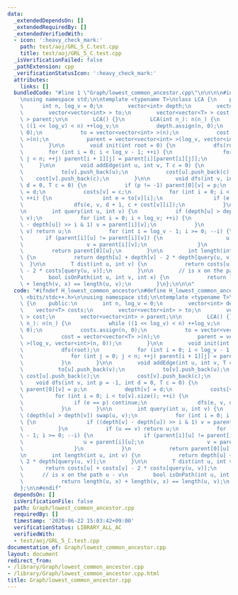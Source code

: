 ```yaml
---
data:
  _extendedDependsOn: []
  _extendedRequiredBy: []
  _extendedVerifiedWith:
  - icon: ':heavy_check_mark:'
    path: test/aoj/GRL_5_C.test.cpp
    title: test/aoj/GRL_5_C.test.cpp
  _isVerificationFailed: false
  _pathExtension: cpp
  _verificationStatusIcon: ':heavy_check_mark:'
  attributes:
    links: []
  bundledCode: "#line 1 \"Graph/lowest_common_ancestor.cpp\"\n\n\n\n#include <bits/stdc++.h>\n\
    \nusing namespace std;\n\ntemplate <typename T>\nclass LCA {\n    public:\n  \
    \      int n, log_v = 0;\n        vector<int> depth;\n        vector<T> costs;\n\
    \        vector<vector<int> > to;\n        vector<vector<T> > cost;\n        vector<vector<int>\
    \ > parent;\n\n        LCA() {}\n        LCA(int n_): n(n_) {\n            while\
    \ ((1 << log_v) < n) ++log_v;\n            depth.assign(n, 0);\n            costs.assign(n,\
    \ 0);\n            to = vector<vector<int> >(n);\n            cost = vector<vector<T>\
    \ >(n);\n            parent = vector<vector<int> >(log_v, vector<int>(n, 0));\n\
    \        }\n\n        void init(int root = 0) {\n            dfs(root);\n    \
    \        for (int i = 0; i < log_v - 1; ++i) {\n                for (int j = 0;\
    \ j < n; ++j) parent[i + 1][j] = parent[i][parent[i][j]];\n            }\n   \
    \     }\n\n        void addEdge(int u, int v, T c = 0) {\n            to[u].push_back(v);\n\
    \            to[v].push_back(u);\n            cost[u].push_back(c);\n        \
    \    cost[v].push_back(c);\n        }\n\n        void dfs(int v, int p = -1, int\
    \ d = 0, T c = 0) {\n            if (p != -1) parent[0][v] = p;\n            depth[v]\
    \ = d;\n            costs[v] = c;\n            for (int i = 0; i < to[v].size();\
    \ ++i) {\n                int e = to[v][i];\n                if (e == p) continue;\n\
    \                dfs(e, v, d + 1, c + cost[v][i]);\n            }\n        }\n\
    \n        int query(int u, int v) {\n            if (depth[u] > depth[v]) swap(u,\
    \ v);\n            for (int i = 0; i < log_v; ++i) {\n                if ((depth[v]\
    \ - depth[u]) >> i & 1) v = parent[i][v];\n            }\n            if (u ==\
    \ v) return u;\n            for (int i = log_v - 1; i >= 0; --i) {\n         \
    \       if (parent[i][u] != parent[i][v]) {\n                    u = parent[i][u];\n\
    \                    v = parent[i][v];\n                }\n            }\n   \
    \         return parent[0][u];\n        }\n\n        int length(int u, int v)\
    \ {\n            return depth[u] + depth[v] - 2 * depth[query(u, v)];\n      \
    \  }\n\n        T dist(int u, int v) {\n            return costs[u] + costs[v]\
    \ - 2 * costs[query(u, v)];\n        }\n\n        // is x on the path u - v\n\
    \        bool isOnPath(int u, int v, int x) {\n            return length(u, x)\
    \ + length(v, x) == length(u, v);\n        }\n};\n\n\n"
  code: "#ifndef H_lowest_common_ancestor\n#define H_lowest_common_ancestor\n\n#include\
    \ <bits/stdc++.h>\n\nusing namespace std;\n\ntemplate <typename T>\nclass LCA\
    \ {\n    public:\n        int n, log_v = 0;\n        vector<int> depth;\n    \
    \    vector<T> costs;\n        vector<vector<int> > to;\n        vector<vector<T>\
    \ > cost;\n        vector<vector<int> > parent;\n\n        LCA() {}\n        LCA(int\
    \ n_): n(n_) {\n            while ((1 << log_v) < n) ++log_v;\n            depth.assign(n,\
    \ 0);\n            costs.assign(n, 0);\n            to = vector<vector<int> >(n);\n\
    \            cost = vector<vector<T> >(n);\n            parent = vector<vector<int>\
    \ >(log_v, vector<int>(n, 0));\n        }\n\n        void init(int root = 0) {\n\
    \            dfs(root);\n            for (int i = 0; i < log_v - 1; ++i) {\n \
    \               for (int j = 0; j < n; ++j) parent[i + 1][j] = parent[i][parent[i][j]];\n\
    \            }\n        }\n\n        void addEdge(int u, int v, T c = 0) {\n \
    \           to[u].push_back(v);\n            to[v].push_back(u);\n           \
    \ cost[u].push_back(c);\n            cost[v].push_back(c);\n        }\n\n    \
    \    void dfs(int v, int p = -1, int d = 0, T c = 0) {\n            if (p != -1)\
    \ parent[0][v] = p;\n            depth[v] = d;\n            costs[v] = c;\n  \
    \          for (int i = 0; i < to[v].size(); ++i) {\n                int e = to[v][i];\n\
    \                if (e == p) continue;\n                dfs(e, v, d + 1, c + cost[v][i]);\n\
    \            }\n        }\n\n        int query(int u, int v) {\n            if\
    \ (depth[u] > depth[v]) swap(u, v);\n            for (int i = 0; i < log_v; ++i)\
    \ {\n                if ((depth[v] - depth[u]) >> i & 1) v = parent[i][v];\n \
    \           }\n            if (u == v) return u;\n            for (int i = log_v\
    \ - 1; i >= 0; --i) {\n                if (parent[i][u] != parent[i][v]) {\n \
    \                   u = parent[i][u];\n                    v = parent[i][v];\n\
    \                }\n            }\n            return parent[0][u];\n        }\n\
    \n        int length(int u, int v) {\n            return depth[u] + depth[v] -\
    \ 2 * depth[query(u, v)];\n        }\n\n        T dist(int u, int v) {\n     \
    \       return costs[u] + costs[v] - 2 * costs[query(u, v)];\n        }\n\n  \
    \      // is x on the path u - v\n        bool isOnPath(int u, int v, int x) {\n\
    \            return length(u, x) + length(v, x) == length(u, v);\n        }\n\
    };\n\n#endif"
  dependsOn: []
  isVerificationFile: false
  path: Graph/lowest_common_ancestor.cpp
  requiredBy: []
  timestamp: '2020-06-22 15:03:42+09:00'
  verificationStatus: LIBRARY_ALL_AC
  verifiedWith:
  - test/aoj/GRL_5_C.test.cpp
documentation_of: Graph/lowest_common_ancestor.cpp
layout: document
redirect_from:
- /library/Graph/lowest_common_ancestor.cpp
- /library/Graph/lowest_common_ancestor.cpp.html
title: Graph/lowest_common_ancestor.cpp
---
```


